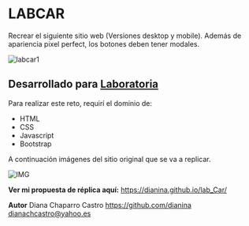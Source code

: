 # LABCAR

Recrear el siguiente sitio web (Versiones desktop y mobile). Además de apariencia pixel perfect, los botones deben tener modales. 

![labcar1](https://user-images.githubusercontent.com/32283040/37944744-3e17918c-3153-11e8-8656-8f02c6ba66b0.jpeg)

## Desarrollado para [Laboratoria](http://laboratoria.la)

Para realizar este reto, requirí el dominio de:

-  HTML
-  CSS
-  Javascript
-  Bootstrap

A continuación imágenes del sitio original que se va a replicar.

![IMG](http://i67.tinypic.com/17uy5j.jpg)

**Ver mi propuesta de réplica aquí:** https://dianina.github.io/lab_Car/

**Autor**
Diana Chaparro Castro
https://github.com/dianina
dianachcastro@yahoo.es

